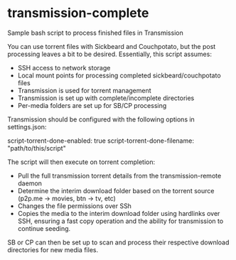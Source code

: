 transmission-complete
=====================
Sample bash script to process finished files in Transmission

You can use torrent files with Sickbeard and Couchpotato, but the post processing leaves a bit to be desired. Essentially, this script assumes:
* SSH access to network storage
* Local mount points for processing completed sickbeard/couchpotato files
* Transmission is used for torrent management
* Transmission is set up with complete/incomplete directories
* Per-media folders are set up for SB/CP processing

Transmission should be configured with the following options in settings.json:

script-torrent-done-enabled: true
script-torrent-done-filename: "path/to/this/script"

The script will then execute on torrent completion:
* Pull the full transmission torrent details from the transmission-remote daemon
* Determine the interim download folder based on the torrent source (p2p.me -> movies, btn -> tv, etc)
* Changes the file permissions over SSh
* Copies the media to the interim download folder using hardlinks over SSH, ensuring a fast copy operation and the ability for transmission to continue seeding.

SB or CP can then be set up to scan and process their respective download directories for new media files.
